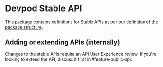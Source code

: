 # Devpod Stable API
This package contains definitions for Stable APIs as per our [definition of the package structure](../../README.md).

## Adding or extending APIs (internally)
Changes to the stable APIs require an API User Experience review. If you're looking to extend the API, discuss it first in #feature-public-api.
